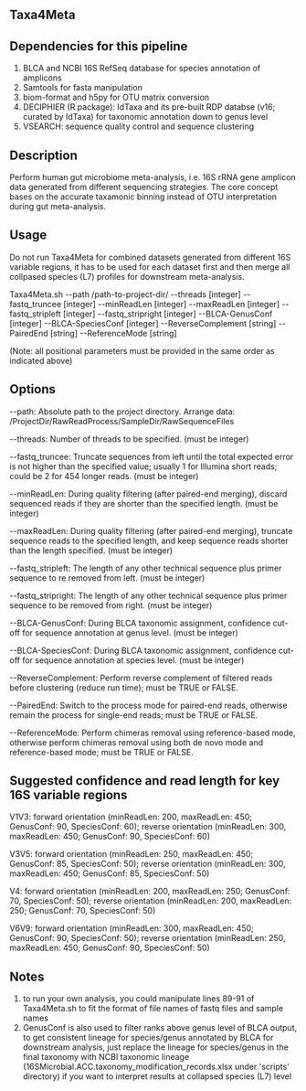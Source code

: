 ## Taxa4Meta

## Dependencies for this pipeline
1) BLCA and NCBI 16S RefSeq database for species annotation of amplicons 
2) Samtools for fasta manipulation 
3) biom-format and h5py for OTU matrix conversion
4) DECIPHIER (R package): IdTaxa and its pre-built RDP databse (v16; curated by IdTaxa) for taxonomic annotation down to genus level
5) VSEARCH: sequence quality control and sequence clustering

## Description

Perform human gut microbiome meta-analysis, i.e. 16S rRNA gene amplicon data generated from different sequencing strategies. The core concept bases on the accurate taxamonic binning instead of OTU interpretation during gut meta-analysis.

## Usage

Do not run Taxa4Meta for combined datasets generated from different 16S variable regions, it has to be used for each dataset first and then merge all collpased species (L7) profiles for downstream meta-analysis.

Taxa4Meta.sh --path /path-to-project-dir/ --threads [integer] --fastq_truncee [integer] --minReadLen [integer] --maxReadLen [integer] --fastq_stripleft [integer] --fastq_stripright [integer] --BLCA-GenusConf [integer] --BLCA-SpeciesConf [integer] --ReverseComplement [string] --PairedEnd [string] --ReferenceMode [string]

(Note: all positional parameters must be provided in the same order as indicated above)

## Options

--path: Absolute path to the project directory. Arrange data: /ProjectDir/RawReadProcess/SampleDir/RawSequenceFiles

--threads: Number of threads to be specified. (must be integer)

--fastq_truncee: Truncate sequences from left until the total expected error is not higher than the specified value; usually 1 for Illumina short reads; could be 2 for 454 longer reads. (must be integer)

--minReadLen: During quality filtering (after paired-end merging), discard sequenced reads if they are shorter than the specified length. (must be integer)

--maxReadLen: During quality filtering (after paired-end merging), truncate sequence reads to the specified length, and keep sequence reads shorter than the length specified. (must be integer)

--fastq_stripleft: The length of any other technical sequence plus primer sequence to re removed from left.  (must be integer)

--fastq_stripright: The length of any other technical sequence plus primer sequence to be removed from right. (must be integer)

--BLCA-GenusConf: During BLCA taxonomic assignment, confidence cut-off for sequence annotation at genus level. (must be integer)

--BLCA-SpeciesConf: During BLCA taxonomic assignment, confidence cut-off for sequence annotation at species level. (must be integer)

--ReverseComplement: Perform reverse complement of filtered reads before clustering (reduce run time); must be TRUE or FALSE.

--PairedEnd: Switch to the process mode for paired-end reads, otherwise remain the process for single-end reads; must be TRUE or FALSE.

--ReferenceMode: Perform chimeras removal using reference-based mode, otherwise perform chimeras removal using both de novo mode and reference-based mode;  must be TRUE or FALSE.


## Suggested confidence and read length for key 16S variable regions

V1V3:   forward orientation (minReadLen: 200, maxReadLen: 450; GenusConf: 90, SpeciesConf: 60); reverse orientation (minReadLen: 300, maxReadLen: 450; GenusConf: 90, SpeciesConf: 60)
        
V3V5:   forward orientation (minReadLen: 250, maxReadLen: 450; GenusConf: 85, SpeciesConf: 50); reverse orientation (minReadLen: 300, maxReadLen: 450; GenusConf: 85, SpeciesConf: 50)
        
V4:     forward orientation (minReadLen: 200, maxReadLen: 250; GenusConf: 70, SpeciesConf: 50); reverse orientation (minReadLen: 200, maxReadLen: 250; GenusConf: 70, SpeciesConf: 50)

V6V9:   forward orientation (minReadLen: 300, maxReadLen: 450; GenusConf: 90, SpeciesConf: 50); reverse orientation (minReadLen: 250, maxReadLen: 450; GenusConf: 90, SpeciesConf: 50)



## Notes
1) to run your own analysis, you could manipulate lines 89-91 of Taxa4Meta.sh to fit the format of file names of fastq files and sample names 
2) GenusConf is also used to filter ranks above genus level of BLCA output, to get consistent lineage for species/genus annotated by BLCA for downstream analysis, just replace the lineage for species/genus in the final taxonomy with NCBI taxonomic lineage (16SMicrobial.ACC.taxonomy_modification_records.xlsx under 'scripts' directory) if you want to interpret results at collapsed species (L7) level
